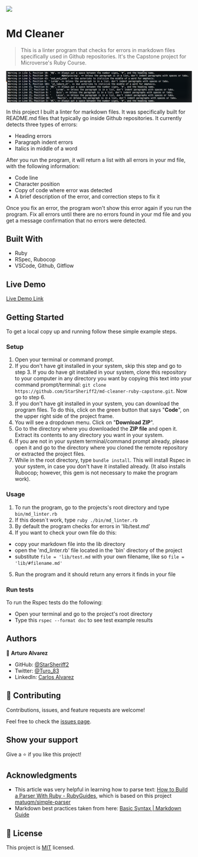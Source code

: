 ![](https://img.shields.io/badge/Microverse-blueviolet)

# Md Cleaner

> This is a linter program that checks for errors in markdown files specifically used in Github repositories. It's the Capstone project for Microverse's Ruby Course.

![screenshot](./assets/app_screenshot.png)

In this project I built a linter for markdown files. It was specifically built for README.md files that typically go inside Github repositories.
It currently detects three types of errors:
- Heading errors
- Paragraph indent errors
- Italics in middle of a word

After you run the program, it will return a list with all errors in your md file, with the following information:
- Code line
- Character position
- Copy of code where error was detected
- A brief description of the error, and correction steps to fix it

Once you fix an error, the program won't show this error again if you run the program.
Fix all errors until there are no errors found in your md file and you get a message confirmation that no errors were detected.

## Built With

- Ruby
- RSpec, Rubocop
- VSCode, Github, Gitflow

## Live Demo

[Live Demo Link](https://repl.it/@StarSheriff2/MD-Cleanerdemo)


## Getting Started

To get a local copy up and running follow these simple example steps.

### Setup
1. Open your terminal or command prompt.
2. If you don't have git installed in your system, skip this step and go to step 3. If you do have git installed in your system, clone this repository to your computer in any directory you want by copying this text into your command prompt/terminal: `git clone https://github.com/StarSheriff2/md-cleaner-ruby-capstone.git`. Now go to step 6.
3. If you don't have git installed in your system, you can download the program files. To do this, click on the green button that says "**Code**", on the upper right side of the project frame.
4. You will see a dropdown menu. Click on "**Download ZIP**".
5. Go to the directory where you downloaded the **ZIP file** and open it. Extract its contents to any directory you want in your system.
6. If you are not in your system terminal/command prompt already, please open it and go to the directory where you cloned the remote repository or extracted the project files.
7. While in the root directory, type `bundle install`. This will install Rspec in your system, in case you don't have it installed already. (It also installs Rubocop; however, this gem is not necessary to make the program work).

### Usage
1. To run the program, go to the projects's root directory and type `bin/md_linter.rb`
2. If this doesn\`t work, type `ruby ./bin/md_linter.rb`
3. By default the program checks for errors in 'lib/test.md'
4. If you want to check your own file do this:
- copy your markdown file into the lib directory
- open the 'md_linter.rb' file located in the 'bin' directory of the project
- substitute `file = 'lib/test.md` with your own filename, like so `file = 'lib/#filename.md'`
5. Run the program and it should return any errors it finds in your file

### Run tests
To run the Rspec tests do the following:
- Open your terminal and go to the project's root directory
- Type this `rspec --format doc` to see test example results

## Authors

👤 **Arturo Alvarez**

- GitHub: [@StarSheriff2](https://github.com/StarSheriff2)
- Twitter: [@Turo_83](https://twitter.com/Turo_83)
- LinkedIn: [Carlos Alvarez](https://www.linkedin.com/in/carlosalvarezveroy/)

## 🤝 Contributing

Contributions, issues, and feature requests are welcome!

Feel free to check the [issues page](https://github.com/StarSheriff2/md-cleaner-ruby-capstone/issues).

## Show your support

Give a ⭐️ if you like this project!

## Acknowledgments

- This article was very helpful in learning how to parse text: [How to Build a Parser With Ruby - RubyGuides](https://www.rubyguides.com/2015/04/parsing-with-ruby/), which is based on this project [matugm/simple-parser](https://github.com/matugm/simple-parser)
- Markdown best practices taken from here: [Basic Syntax | Markdown Guide](https://www.markdownguide.org/basic-syntax/)

## 📝 License

This project is [MIT](https://github.com/StarSheriff2/md-cleaner-ruby-capstone/blob/basic-features/LICENSE) licensed.
